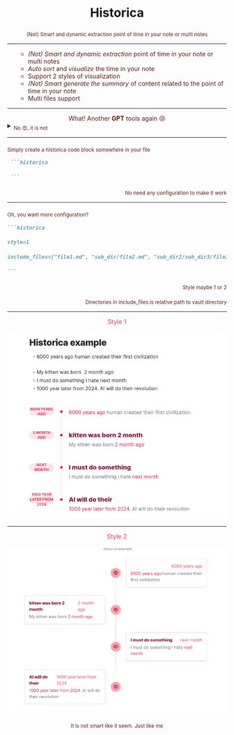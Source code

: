 <h1
    align="center"
>Historica</h1>

<div align="center"><font color="#601b15">
<sub> (Not) Smart and dynamic extraction point of time in your note or multi notes</sub>

</div>

---


<ul>

- _(Not) Smart and dynamic extraction_ point of time in your note or multi notes</li>
- _Auto sort_ and _visualize_ the time in your note 
- Support 2 styles of visualization
- _(Not) Smart generate the summary_ of content related to the point of time in your note
- Multi files support


</ul>

---
<div align="center">What! Another <b>GPT</b> tools again 😢

</div>

<div align="left">
<details>
<summary> <sub> No 😍, it is not</sub> </summary>
<sub>There is no heavy GPT or any remote server involve, just classic NLP that make sure anything as much fast as possible</sub>
</details></div>

---

<div><sub>Simply create a historica code block somewhere in your file </sub> </div>

````markdown
 ```historica

 ```
````

<div align="right"
><sub>No need any configuration to make it work</sub></div>

---


<div><sub>Oh, you want more configuration?</sub></div>



````markdown
```historica

style=1 
 
include_files=["file1.md", "sub_dir/file2.md", "sub_dir2/sub_dir3/file3.md] 

```
````

<div align="right">
<sub>Style maybe 1 or 2</sub>

<sub>Directories in include_files is relative path to vault directory </sub>
</div>

---

<div align="center"><font color="#ff3c52">
Style 1
</font></div>

![](images/.README_images/ebfc0193.png)

---

<div align="center"><font color="#ff3c52">
Style 2
</font></div>

![](images/.README_images/d9a7b9af.png)


<div align="center">
<sub>It is not smart like it seem. Just like me</sub>
</div>

